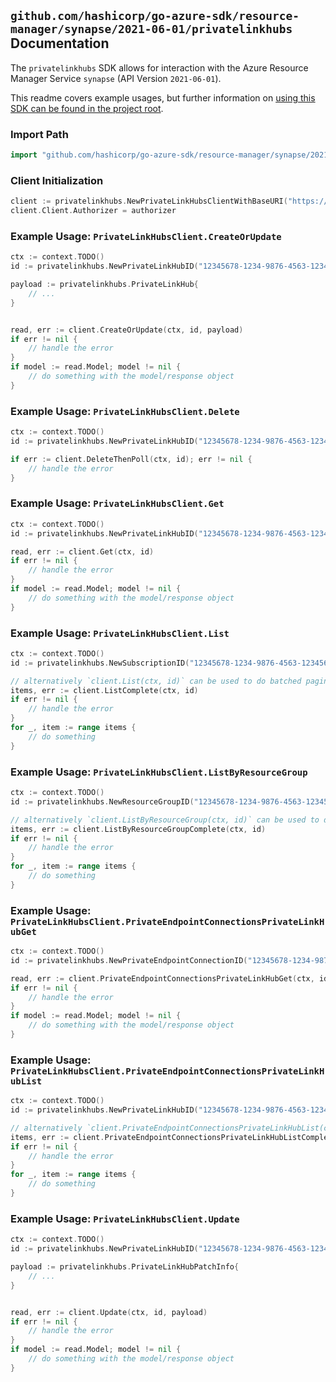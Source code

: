 
## `github.com/hashicorp/go-azure-sdk/resource-manager/synapse/2021-06-01/privatelinkhubs` Documentation

The `privatelinkhubs` SDK allows for interaction with the Azure Resource Manager Service `synapse` (API Version `2021-06-01`).

This readme covers example usages, but further information on [using this SDK can be found in the project root](https://github.com/hashicorp/go-azure-sdk/tree/main/docs).

### Import Path

```go
import "github.com/hashicorp/go-azure-sdk/resource-manager/synapse/2021-06-01/privatelinkhubs"
```


### Client Initialization

```go
client := privatelinkhubs.NewPrivateLinkHubsClientWithBaseURI("https://management.azure.com")
client.Client.Authorizer = authorizer
```


### Example Usage: `PrivateLinkHubsClient.CreateOrUpdate`

```go
ctx := context.TODO()
id := privatelinkhubs.NewPrivateLinkHubID("12345678-1234-9876-4563-123456789012", "example-resource-group", "privateLinkHubValue")

payload := privatelinkhubs.PrivateLinkHub{
	// ...
}


read, err := client.CreateOrUpdate(ctx, id, payload)
if err != nil {
	// handle the error
}
if model := read.Model; model != nil {
	// do something with the model/response object
}
```


### Example Usage: `PrivateLinkHubsClient.Delete`

```go
ctx := context.TODO()
id := privatelinkhubs.NewPrivateLinkHubID("12345678-1234-9876-4563-123456789012", "example-resource-group", "privateLinkHubValue")

if err := client.DeleteThenPoll(ctx, id); err != nil {
	// handle the error
}
```


### Example Usage: `PrivateLinkHubsClient.Get`

```go
ctx := context.TODO()
id := privatelinkhubs.NewPrivateLinkHubID("12345678-1234-9876-4563-123456789012", "example-resource-group", "privateLinkHubValue")

read, err := client.Get(ctx, id)
if err != nil {
	// handle the error
}
if model := read.Model; model != nil {
	// do something with the model/response object
}
```


### Example Usage: `PrivateLinkHubsClient.List`

```go
ctx := context.TODO()
id := privatelinkhubs.NewSubscriptionID("12345678-1234-9876-4563-123456789012")

// alternatively `client.List(ctx, id)` can be used to do batched pagination
items, err := client.ListComplete(ctx, id)
if err != nil {
	// handle the error
}
for _, item := range items {
	// do something
}
```


### Example Usage: `PrivateLinkHubsClient.ListByResourceGroup`

```go
ctx := context.TODO()
id := privatelinkhubs.NewResourceGroupID("12345678-1234-9876-4563-123456789012", "example-resource-group")

// alternatively `client.ListByResourceGroup(ctx, id)` can be used to do batched pagination
items, err := client.ListByResourceGroupComplete(ctx, id)
if err != nil {
	// handle the error
}
for _, item := range items {
	// do something
}
```


### Example Usage: `PrivateLinkHubsClient.PrivateEndpointConnectionsPrivateLinkHubGet`

```go
ctx := context.TODO()
id := privatelinkhubs.NewPrivateEndpointConnectionID("12345678-1234-9876-4563-123456789012", "example-resource-group", "workspaceValue", "privateEndpointConnectionValue")

read, err := client.PrivateEndpointConnectionsPrivateLinkHubGet(ctx, id)
if err != nil {
	// handle the error
}
if model := read.Model; model != nil {
	// do something with the model/response object
}
```


### Example Usage: `PrivateLinkHubsClient.PrivateEndpointConnectionsPrivateLinkHubList`

```go
ctx := context.TODO()
id := privatelinkhubs.NewPrivateLinkHubID("12345678-1234-9876-4563-123456789012", "example-resource-group", "privateLinkHubValue")

// alternatively `client.PrivateEndpointConnectionsPrivateLinkHubList(ctx, id)` can be used to do batched pagination
items, err := client.PrivateEndpointConnectionsPrivateLinkHubListComplete(ctx, id)
if err != nil {
	// handle the error
}
for _, item := range items {
	// do something
}
```


### Example Usage: `PrivateLinkHubsClient.Update`

```go
ctx := context.TODO()
id := privatelinkhubs.NewPrivateLinkHubID("12345678-1234-9876-4563-123456789012", "example-resource-group", "privateLinkHubValue")

payload := privatelinkhubs.PrivateLinkHubPatchInfo{
	// ...
}


read, err := client.Update(ctx, id, payload)
if err != nil {
	// handle the error
}
if model := read.Model; model != nil {
	// do something with the model/response object
}
```
